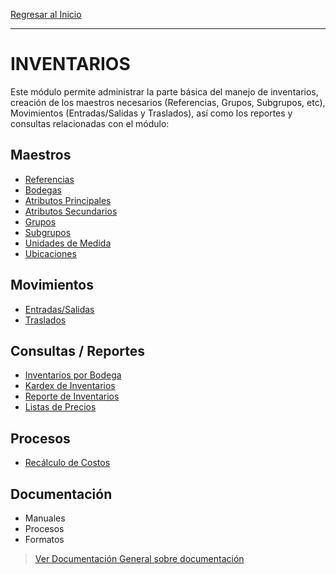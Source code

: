 [Regresar al Inicio](../README.md)

---
# INVENTARIOS

Este módulo permite administrar la parte básica del manejo de inventarios, creación de los maestros necesarios (Referencias, Grupos, Subgrupos, etc), Movimientos (Entradas/Salidas y Traslados), así como los reportes y consultas relacionadas con el módulo:

## Maestros

- [Referencias](maestros/referencias.md)
- [Bodegas](maestros/bodegas.md)
- [Atributos Principales](maestros/atributos-principales.md)
- [Atributos Secundarios](maestros/atributos-secundarios.md)
- [Grupos](maestros/grupos.md)
- [Subgrupos](maestros/subgrupos.md)
- [Unidades de Medida](maestros/unidades-de-medida.md)
- [Ubicaciones](maestros/ubicaciones.md)


## Movimientos

- [Entradas/Salidas](movimientos/entradas-salidas.md)
- [Traslados](movimientos/traslados.md)

## Consultas / Reportes

- [Inventarios por Bodega](consultas/inventarios-por-bodega.md)
- [Kardex de Inventarios](consultas/kardex-de-inventarios.md)
- [Reporte de Inventarios](consultas/reporte-de-inventarios.md)
- [Listas de Precios](consultas/listas-precios.md)

## Procesos

- [Recálculo de Costos](procesos/recalculo-de-costos.md)

## Documentación 

- Manuales
- Procesos
- Formatos

>[Ver Documentación General sobre documentación](../Generales/documentacion.md)